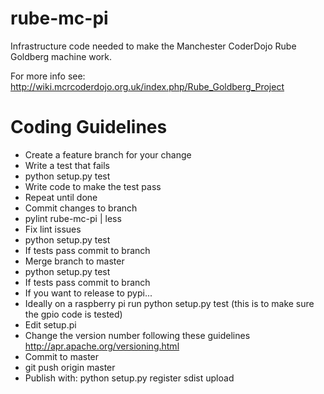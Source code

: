 rube-mc-pi
==========

Infrastructure code needed to make the Manchester CoderDojo Rube Goldberg machine work.


For more info see: http://wiki.mcrcoderdojo.org.uk/index.php/Rube_Goldberg_Project



Coding Guidelines
=================

* Create a feature branch for your change
* Write a test that fails
* python setup.py test
* Write code to make the test pass
* Repeat until done
* Commit changes to branch
* pylint rube-mc-pi | less
* Fix lint issues
* python setup.py test
* If tests pass commit to branch
* Merge branch to master
* python setup.py test
* If tests pass commit to branch
* If you want to release to pypi...
* Ideally on a raspberry pi run python setup.py test  (this is to make sure the gpio code is tested)
* Edit setup.pi
* Change the version number following these guidelines http://apr.apache.org/versioning.html
* Commit to master
* git push origin master
* Publish with: python setup.py register sdist upload